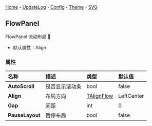 ﻿[Home](../Home.md)・[UpdateLog](../UpdateLog.md)・[Config](../Config.md)・[Theme](../Theme.md)・[SVG](../SVG.md)

## FlowPanel

FlowPanel 流动布局 👚

- 默认属性：Align

### 属性

名称 | 描述 | 类型 | 默认值 |
:--|:--|:--|:--|
**AutoScroll** | 是否显示滚动条 | bool | false |
**Align** | 布局方向 | [TAlignFlow](Enum.md#talignflow) | LeftCenter |
**Gap** | 间距 | int | 0 |
**PauseLayout** | 暂停布局 | bool | false ||